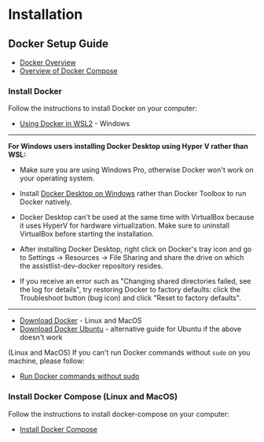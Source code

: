# Installation
## Docker Setup Guide

* [Docker Overview](https://docs.docker.com/get-started/overview)
* [Overview of Docker Compose](https://docs.docker.com/compose)

### Install Docker
Follow the instructions to install Docker on your computer:

* [Using Docker in WSL2](https://docs.docker.com/docker-for-windows/wsl-tech-preview) - Windows

***
**For Windows users installing Docker Desktop using Hyper V rather than WSL:** 

* Make sure you are using Windows Pro, otherwise Docker won't work on your operating system. 

* Install [Docker Desktop on Windows](https://docs.docker.com/docker-for-windows/install/#install-docker-desktop-on-windows) rather than Docker Toolbox to run Docker natively. 

* Docker Desktop can't be used at the same time with VirtualBox because it uses HyperV for hardware virtualization. Make sure to uninstall VirtualBox before starting the installation.

* After installing Docker Desktop, right click on Docker's tray icon and go to Settings -> Resources -> File Sharing and share the drive on which the assistlist-dev-docker repository resides.

* If you receive an error such as "Changing shared directories failed, see the log for details", try restoring Docker to factory defaults: click the Troubleshoot button (bug icon) and click "Reset to factory defaults".
***
* [Download Docker](https://docs.docker.com/get-docker) - Linux and MacOS
* [Download Docker Ubuntu](https://www.digitalocean.com/community/tutorials/how-to-install-and-use-docker-on-ubuntu-18-04) - alternative guide for Ubuntu if the above doesn't work

(Linux and MacOS) If you can't run Docker commands without `sudo` on you machine, please follow:

* [Run Docker commands without sudo](https://github.com/sindresorhus/guides/blob/master/docker-without-sudo.md)

### Install Docker Compose (Linux and MacOS)
Follow the instructions to install docker-compose on your computer:

* [Install Docker Compose](https://docs.docker.com/compose/install/)